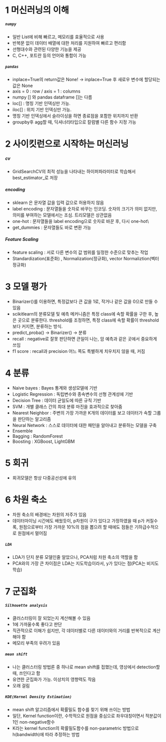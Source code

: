 # 1 머신러닝의 이해 
##### `numpy`
- 일반 List에 비해 빠르고, 메모리를 효율적으로 사용
- 반복문 없이 데이터 배열에 대한 처리를 지원하여 빠르고 편리함
- 선형대수와 관련된 다양한 기능을 제공
- C, C++, 포트란 등의 언어와 통합이 가능

##### `pandas`
- inplace=True의 return값은 None! -> inplace=True 후 새로우 변수에 할당되는 값은 None
- axis = 0 : row / axis = 1 : columns
- numpy [] 와 pandas dataframe []는 다름
- loc[] : 명칭 기반 인덱싱만 가능. 
- iloc[] : 위치 기반 인덱싱만 가능.
- 명칭 기반 인덱싱에서 슬라이싱을 하면 종료점을 포함한 위치까지 반환
- groupby후 agg할 때, 딕셔너리타입으로 칼럼별 다른 함수 지정 가능

# 2 사이킷런으로 시작하는 머신러닝
##### cv
- GridSearchCV의 최적 성능을 나타내는 하이퍼파라미터로 학습해서 best_estimator_로 저장
##### encoding
- sklearn 은 문자열 값을 입력 값으로 허용하지 않음
- label encoding : 문자열들을 숫자로 바꾸는 인코딩. 숫자의 크기가 의미 없지만, 의미를 부여하는 모델에서는 조심. 트리모델은 상관없음
- one-hot : 문자열들을 label encoding으로 숫자로 바꾼 후, 다시 one-hot\
- get_dummies : 문자열들도 바로 변환 가능
##### Feature Scaling
- feature scaling : 서로 다른 변수의 값 범위를 일정한 수준으로 맞추는 작업
- Standardization(표준화) , Normalization(정규화), vector Normaliztion(벡터 정규화)

# 3 모델 평가
- Binarizer()를 이용하면, 특정값보다 큰 값을 1로, 작거나 같은 값을 0으로 만들 수 있음
- scikitlearn의 분류모델 및 예측 메커니즘은 특정 class에 속할 확률을 구한 후, 높은 곳으로 분류한다. threshold를 조정하면, 특정 class에 속할 확률이 threshold보다 커지면, 분류하는 방식.
- predict_proba() -> Binarizer() -> 분류
- recall : negative로 잘못 판단하면 큰일이 나는, 암 예측과 같은 곳에서 중요하게 쓰임
- f1 score : recall과 precision 어느 쪽도 특별하게 치우치지 않을 때, 커짐

# 4 분류
- Naive bayes : Bayes 통계와 생성모델에 기반
- Logistic Regression : 독립변수와 종속변수의 선형 관계성에 기반
- Decision Tree : 데이터 균일도에 따른 규칙 기반
- SVM : 개별 클래스 간의 최대 분류 마진을 효과적으로 찾아줌
- Nearest Neighbor : 주변의 가장 가까운 K개의 데이터를 보고 데이터가 속할 그룹을 판단하는 알고리즘
- Neural Network : 스스로 데이터에 대한 패턴을 알아내고 분류하는 모델을 구축
- Ensemble
- Bagging : RandomForest
- Boosting : XGBoost, LightGBM 

# 5 회귀
- 회귀모델은 항상 다중공선성에 유의

# 6 차원 축소
- 차원 축소의 배경에는 차원의 저주가 있음
- 데이터마이닝 시간에도 배웠듯이, p차원이 구가 있다고 가정하였을 때 p가 커질수록, 원점으로부터 가장 가까운 10%의 점을 뽑으려 할 때에도 점들은 기하급수적으로 원점에서 멀어짐

##### `LDA`
- LDA가 단지 분류 모델인줄 알았으나, PCA처럼 차원 축소의 역할을 함
- PCA와의 가장 큰 차이점은 LDA는 지도학습이라서, y가 있다는 점(PCA는 비지도학습)


# 7 군집화
##### `Silhouette analysis` 
- 클러스터링이 잘 되었는지 계산해볼 수 있음
- 1에 가까울수록 좋다고 판단
- 직관적으로 이해가 쉽지만, 각 데이터별로 다른 데이터와의 거리를 반복적으로 계산해야 함
- 메모리 부족의 우려가 있음

##### `mean shift`
- 나는 클러스터링 방법론 중 하나로 mean shift를 접했는데, 영상에서 detection할 때, 쓰인다고 함
- 유연한 군집화가 가능. 이상치의 영향력도 작음
- 오래 걸림

##### `KDE(Kernel Density Estimation)`
- mean shift 알고리즘에서 확률밀도 함수를 찾기 위해 쓰이는 방법
- 일단, Kernel function이란, 수학적으로 원점을 중심으로 좌우대칭이면서 적분값이 1인 non-negative함수
- K라는 kernel function의 확률밀도함수를 non-parametric 방법으로 h(bandwidth)에 따라 추정하는 방법
